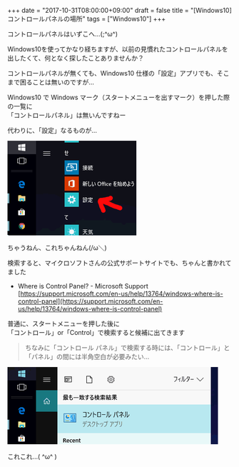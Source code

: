 +++
date = "2017-10-31T08:00:00+09:00"
draft = false
title = "[Windows10] コントロールパネルの場所"
tags = ["Windows10"]
+++

コントロールパネルはいずこへ…(;^ω^)

Windows10を使ってかなり経ちますが、以前の見慣れたコントロールパネルを出したくて、何となく探したことありませんか？

コントロールパネルが無くても、Windows10 仕様の「設定」アプリでも、そこまで困ることは無いのですが…

Windows10 で Windows マーク（スタートメニューを出すマーク）を押した際の一覧に  
「コントロールパネル」は無いんですねー  

代わりに、「設定」なるものが…

![](/pic/Where-is-ControlPanel_00.png)

ちゃうねん、これちゃんねん(/ω＼)

検索すると、マイクロソフトさんの公式サポートサイトでも、ちゃんと書かれてました

- Where is Control Panel? - Microsoft Support  
[https://support.microsoft.com/en-us/help/13764/windows-where-is-control-panel](https://support.microsoft.com/en-us/help/13764/windows-where-is-control-panel)

普通に、スタートメニューを押した後に  
「コントロール」or「Control」で検索すると候補に出てきます

> ちなみに「コントロール パネル」で検索する時には、「コントロール」と「パネル」の間には半角空白が必要みたい…

![](/pic/Where-is-ControlPanel_01.png)

これこれ…( ^ω^ )
